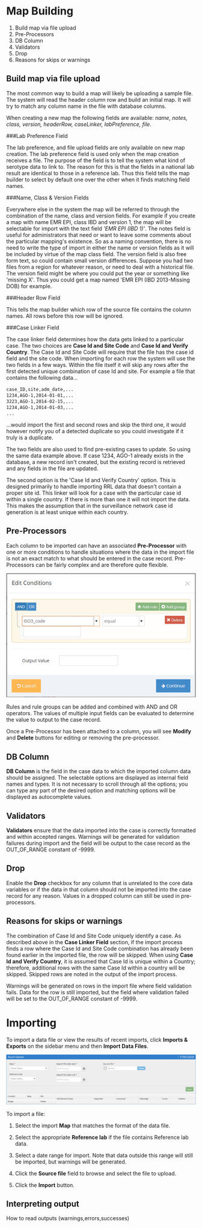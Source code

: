 Map Building
===========
1. Build map via file upload
2. Pre-Processors
3. DB Column
4. Validators
5. Drop
6. Reasons for skips or warnings

Build map via file upload
-------------------------

The most common way to build a map will likely be uploading a sample file. The system will read the header column row and build an initial map. It will try to match any column name in the file with database columns.

When creating a new map the following fields are available: *name, notes, class, version, headerRow, caseLinker, labPreference, file*.

###Lab Preference Field

The lab preference, and file upload fields are only available on new map creation. The lab preference field is used only when the map creation receives a file. The purpose of the field is to tell the system what kind of serotype data to link to. The reason for this is that the fields in a national lab result are identical to those in a reference lab. Thus this field tells the map builder to select by default one over the other when it finds matching field names.

###Name, Class & Version Fields

Everywhere else in the system the map will be referred to through the combination of the name, class and version fields. For example if you create a map with name EMR EPI, class IBD and version 1, the map will be selectable for import with the text field *'EMR EPI (IBD 1)'*. The notes field is useful for administrators that need or want to leave some comments about the particular mapping's existence. So as a naming convention, there is no need to write the type of import in either the name or version fields as it will be included by virtue of the map class field. The version field is also free form text, so could contain small version differences. Suppose you had two files from a region for whatever reason, or need to deal with a historical file. The version field might be where you could put the year or something like 'missing X'. Thus you could get a map named 'EMR EPI (IBD 2013-Missing DOB) for example.

###Header Row Field

This tells the map builder which row of the source file contains the column names. All rows before this row will be ignored.

###Case Linker Field

The case linker field determines how the data gets linked to a particular case. The two choices are **Case Id and Site Code** and **Case Id and Verify Country**. The Case Id and Site Code will require that the file has the case id field and the site code. When importing for each row the system will use the two fields in a few ways. Within the file itself it will skip any rows after the first detected unique combination of case Id and site. For example a file that contains the following data...

```
case_ID,site,adm_date,...
1234,AGO-1,2014-01-01,...
3223,AGO-1,2014-02-15,...
1234,AGO-1,2014-01-03,...
...
```

...would import the first and second rows and skip the third one, it would however notify you of a detected duplicate so you could investigate if it truly is a duplicate.

The two fields are also used to find pre-existing cases to update. So using the same data example above. If case 1234, AGO-1 already exists in the database, a new record isn't created, but the existing record is retrieved and any fields in the file are updated.

The second option is the 'Case Id and Verify Country' option. This is designed primarily to handle importing RRL data that doesn't contain a proper site id. This linker will look for a case with the particular case id within a single country. If there is more than one it will not import the data. This makes the assumption that in the surveillance network case id generation is at least unique within each country.

Pre-Processors
--------------

Each column to be imported can have an associated **Pre-Processor** with one or more conditions to handle situations where the data in the import file is not an exact match to what should be entered in the case record. Pre-Processors can be fairly complex and are therefore quite flexible.

![Edit Pre-Processor Conditions](images/editPreprocessorConditions.png)

Rules and rule groups can be added and combined with AND and OR operators. The values of multiple input fields can be evaluated to determine the value to output to the case record.

Once a Pre-Processor has been attached to a column, you will see **Modify** and **Delete** buttons for editing or removing the pre-processor.

DB Column
---------

**DB Column** is the field in the case data to which the imported column data should be assigned. The selectable options are displayed as internal field names and types. It is not necessary to scroll through all the options; you can type any part of the desired option and matching options will be displayed as autocomplete values.

Validators
----------

**Validators** ensure that the data imported into the case is correctly formatted and within accepted ranges. Warnings will be generated for validation failures during import and the field will be output to the case record as the OUT\_OF\_RANGE constant of -9999.

Drop
----

Enable the **Drop** checkbox for any column that is unrelated to the core data variables or if the data in that column should not be imported into the case record for any reason. Values in a dropped column can still be used in pre-processors.

Reasons for skips or warnings
-----------------------------

The combination of Case Id and Site Code uniquely identify a case. As described above in the **Case Linker Field** section, if the import process finds a row where the Case Id and Site Code combination has already been found earlier in the imported file, the row will be skipped. When using **Case Id and Verify Country**, it is assumed that Case Id is unique within a Country; therefore, additional rows with the same Case Id within a country will be skipped. Skipped rows are noted in the output of the import process.

Warnings will be generated on rows in the import file where field validation fails. Data for the row is still imported, but the field where validation failed will be set to the OUT\_OF\_RANGE constant of -9999.

Importing
=========

To import a data file or view the results of recent imports, click **Imports & Exports** on the sidebar menu and then **Import Data Files**.

![Import Cases](images/import.png)

To import a file:

1. Select the import **Map** that matches the format of the data file.

2. Select the appropriate **Reference lab** if the file contains Reference lab data.

3. Select a date range for import. Note that data outside this range will still be imported, but warnings will be generated.

4. Click the **Source file** field to browse and select the file to upload.

5. Click the **Import** button.

Interpreting output
-------------------

How to read outputs (warnings,errors,successes)
